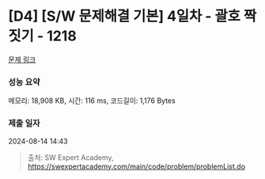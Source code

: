 # [D4] [S/W 문제해결 기본] 4일차 - 괄호 짝짓기 - 1218 

[문제 링크](https://swexpertacademy.com/main/code/problem/problemDetail.do?contestProbId=AV14eWb6AAkCFAYD) 

### 성능 요약

메모리: 18,908 KB, 시간: 116 ms, 코드길이: 1,176 Bytes

### 제출 일자

2024-08-14 14:43



> 출처: SW Expert Academy, https://swexpertacademy.com/main/code/problem/problemList.do